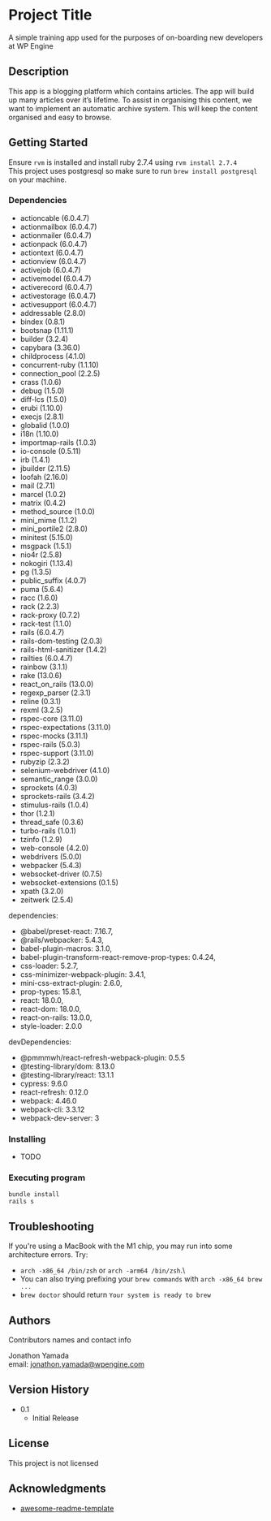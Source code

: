 # Project Title

A simple training app used for the purposes of on-boarding new developers at WP Engine

## Description

This app is a blogging platform which contains articles. The app will build up many articles over it’s lifetime. To
assist in organising this content, we want to implement an automatic archive system. This will keep the content
organised and easy to browse.

## Getting Started

Ensure `rvm` is installed and install ruby 2.7.4 using `rvm install 2.7.4`\
This project uses postgresql so make sure to run `brew install postgresql` on your machine.

### Dependencies

* actioncable (6.0.4.7)
* actionmailbox (6.0.4.7)
* actionmailer (6.0.4.7)
* actionpack (6.0.4.7)
* actiontext (6.0.4.7)
* actionview (6.0.4.7)
* activejob (6.0.4.7)
* activemodel (6.0.4.7)
* activerecord (6.0.4.7)
* activestorage (6.0.4.7)
* activesupport (6.0.4.7)
* addressable (2.8.0)
* bindex (0.8.1)
* bootsnap (1.11.1)
* builder (3.2.4)
* capybara (3.36.0)
* childprocess (4.1.0)
* concurrent-ruby (1.1.10)
* connection_pool (2.2.5)
* crass (1.0.6)
* debug (1.5.0)
* diff-lcs (1.5.0)
* erubi (1.10.0)
* execjs (2.8.1)
* globalid (1.0.0)
* i18n (1.10.0)
* importmap-rails (1.0.3)
* io-console (0.5.11)
* irb (1.4.1)
* jbuilder (2.11.5)
* loofah (2.16.0)
* mail (2.7.1)
* marcel (1.0.2)
* matrix (0.4.2)
* method_source (1.0.0)
* mini_mime (1.1.2)
* mini_portile2 (2.8.0)
* minitest (5.15.0)
* msgpack (1.5.1)
* nio4r (2.5.8)
* nokogiri (1.13.4)
* pg (1.3.5)
* public_suffix (4.0.7)
* puma (5.6.4)
* racc (1.6.0)
* rack (2.2.3)
* rack-proxy (0.7.2)
* rack-test (1.1.0)
* rails (6.0.4.7)
* rails-dom-testing (2.0.3)
* rails-html-sanitizer (1.4.2)
* railties (6.0.4.7)
* rainbow (3.1.1)
* rake (13.0.6)
* react_on_rails (13.0.0)
* regexp_parser (2.3.1)
* reline (0.3.1)
* rexml (3.2.5)
* rspec-core (3.11.0)
* rspec-expectations (3.11.0)
* rspec-mocks (3.11.1)
* rspec-rails (5.0.3)
* rspec-support (3.11.0)
* rubyzip (2.3.2)
* selenium-webdriver (4.1.0)
* semantic_range (3.0.0)
* sprockets (4.0.3)
* sprockets-rails (3.4.2)
* stimulus-rails (1.0.4)
* thor (1.2.1)
* thread_safe (0.3.6)
* turbo-rails (1.0.1)
* tzinfo (1.2.9)
* web-console (4.2.0)
* webdrivers (5.0.0)
* webpacker (5.4.3)
* websocket-driver (0.7.5)
* websocket-extensions (0.1.5)
* xpath (3.2.0)
* zeitwerk (2.5.4)

dependencies:

* @babel/preset-react: 7.16.7,
* @rails/webpacker: 5.4.3,
* babel-plugin-macros: 3.1.0,
* babel-plugin-transform-react-remove-prop-types: 0.4.24,
* css-loader: 5.2.7,
* css-minimizer-webpack-plugin: 3.4.1,
* mini-css-extract-plugin: 2.6.0,
* prop-types: 15.8.1,
* react: 18.0.0,
* react-dom: 18.0.0,
* react-on-rails: 13.0.0,
* style-loader: 2.0.0

devDependencies:

* @pmmmwh/react-refresh-webpack-plugin: 0.5.5
* @testing-library/dom: 8.13.0
* @testing-library/react: 13.1.1
* cypress: 9.6.0
* react-refresh: 0.12.0
* webpack: 4.46.0
* webpack-cli: 3.3.12
* webpack-dev-server: 3

### Installing

* TODO

### Executing program


`bundle install`\
`rails s`

## Troubleshooting

If you're using a MacBook with the M1 chip, you may run into some architecture errors. Try:

* `arch -x86_64 /bin/zsh` or `arch -arm64 /bin/zsh`.\
* You can also trying prefixing your `brew commands` with `arch -x86_64 brew ...`
* `brew doctor` should return `Your system is ready to brew`

## Authors

Contributors names and contact info

Jonathon Yamada\
email: jonathon.yamada@wpengine.com

## Version History

* 0.1
    * Initial Release

## License

This project is not licensed

## Acknowledgments

* [awesome-readme-template](https://gist.github.com/DomPizzie/7a5ff55ffa9081f2de27c315f5018afc)
